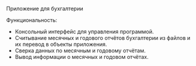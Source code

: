 Приложение для бухгалтерии

Функциональность:
- Консольный интерфейс для управления программой.
- Считывание месячных и годового отчётов бухгалтерии из файлов и их перевод в объекты приложения.
- Сверка данных по месячным и годовому отчётам.
- Вывод информации о месячных и годовом отчётах.
